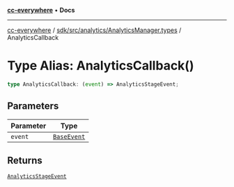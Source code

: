 [**cc-everywhere**](../../../../../index.md) • **Docs**

***

[cc-everywhere](../../../../../index.md) / [sdk/src/analytics/AnalyticsManager.types](../index.md) / AnalyticsCallback

# Type Alias: AnalyticsCallback()

```ts
type AnalyticsCallback: (event) => AnalyticsStageEvent;
```

## Parameters

| Parameter | Type |
| ------ | ------ |
| `event` | [`BaseEvent`](../../../../../shared/src/analytics/Event.types/interfaces/BaseEvent.md) |

## Returns

[`AnalyticsStageEvent`](../../../../../shared/src/analytics/Event.types/type-aliases/AnalyticsStageEvent.md)
